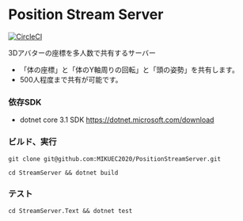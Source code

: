 # Position Stream Server

[![CircleCI](https://circleci.com/gh/MIKUEC2020/PositionStreamServer/tree/master.svg?style=svg&circle-token=0a7fc5748581995b2d99a947dc8d276e0dea4a4d)](https://circleci.com/gh/MIKUEC2020/PositionStreamServer/tree/master)

3Dアバターの座標を多人数で共有するサーバー

- 「体の座標」と「体のY軸周りの回転」と「頭の姿勢」を共有します。
- 500人程度まで共有が可能です。

### 依存SDK

- dotnet core 3.1 SDK
https://dotnet.microsoft.com/download

### ビルド、実行

`git clone git@github.com:MIKUEC2020/PositionStreamServer.git`

`cd StreamServer && dotnet build`

### テスト

`cd StreamServer.Text && dotnet test`
